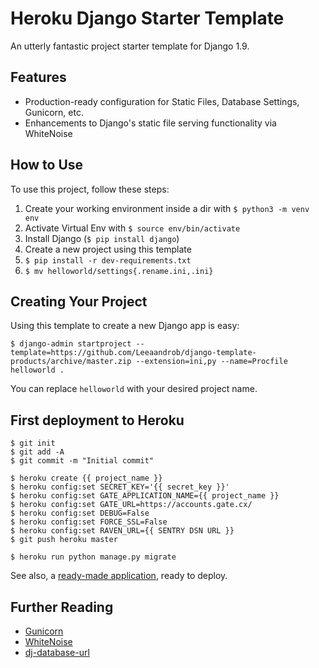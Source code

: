 # Heroku Django Starter Template

An utterly fantastic project starter template for Django 1.9.

## Features

- Production-ready configuration for Static Files, Database Settings, Gunicorn, etc.
- Enhancements to Django's static file serving functionality via WhiteNoise

## How to Use

To use this project, follow these steps:

1. Create your working environment inside a dir with `$ python3 -m venv env`
2. Activate Virtual Env with `$ source env/bin/activate`
3. Install Django (`$ pip install django`)
4. Create a new project using this template
5. `$ pip install -r dev-requirements.txt`
6. `$ mv helloworld/settings{.rename.ini,.ini}`

## Creating Your Project

Using this template to create a new Django app is easy:

    $ django-admin startproject --template=https://github.com/Leeaandrob/django-template-products/archive/master.zip --extension=ini,py --name=Procfile helloworld .

You can replace ``helloworld`` with your desired project name.

## First deployment to Heroku

    $ git init
    $ git add -A
    $ git commit -m "Initial commit"

    $ heroku create {{ project_name }}
    $ heroku config:set SECRET_KEY='{{ secret_key }}'
    $ heroku config:set GATE_APPLICATION_NAME={{ project_name }}
    $ heroku config:set GATE_URL=https://accounts.gate.cx/
    $ heroku config:set DEBUG=False
    $ heroku config:set FORCE_SSL=False
    $ heroku config:set RAVEN_URL={{ SENTRY DSN URL }}
    $ git push heroku master

    $ heroku run python manage.py migrate

See also, a [ready-made application](https://github.com/heroku/python-getting-started), ready to deploy.

## Further Reading

- [Gunicorn](https://warehouse.python.org/project/gunicorn/)
- [WhiteNoise](https://warehouse.python.org/project/whitenoise/)
- [dj-database-url](https://warehouse.python.org/project/dj-database-url/)
